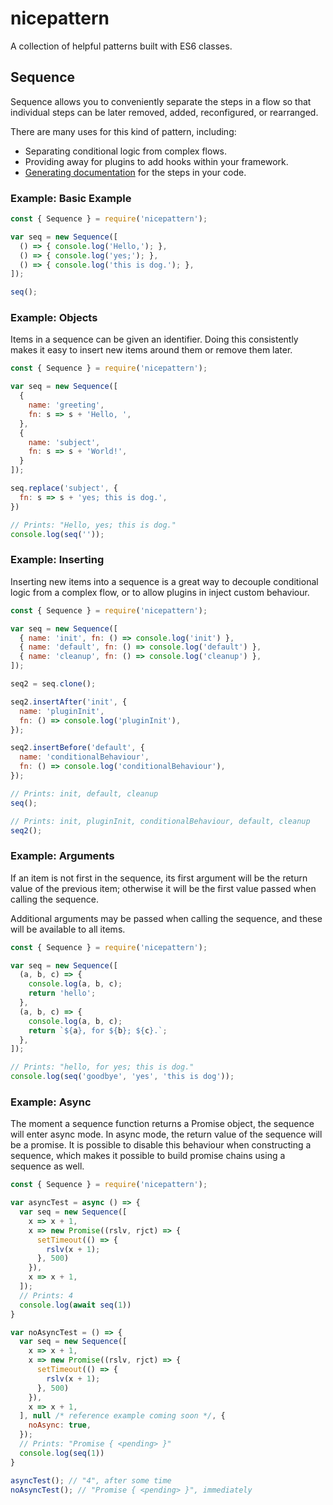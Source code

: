 # nicepattern
A collection of helpful patterns built with ES6 classes.

## Sequence

Sequence allows you to conveniently separate the steps in a flow so that
individual steps can be later removed, added, reconfigured, or rearranged.

There are many uses for this kind of pattern, including:
- Separating conditional logic from complex flows.
- Providing away for plugins to add hooks within your framework.
- [Generating documentation](http://ericdube.com/article/sequence-documentation) for the steps in your code.

### Example: Basic Example

```javascript
const { Sequence } = require('nicepattern');

var seq = new Sequence([
  () => { console.log('Hello,'); },
  () => { console.log('yes;'); },
  () => { console.log('this is dog.'); },
]);

seq();
```

### Example: Objects

Items in a sequence can be given an identifier. Doing this consistently
makes it easy to insert new items around them or remove them later.

```javascript
const { Sequence } = require('nicepattern');

var seq = new Sequence([
  {
    name: 'greeting',
    fn: s => s + 'Hello, ',
  },
  {
    name: 'subject',
    fn: s => s + 'World!',
  }
]);

seq.replace('subject', {
  fn: s => s + 'yes; this is dog.',
})

// Prints: "Hello, yes; this is dog."
console.log(seq(''));
```

### Example: Inserting

Inserting new items into a sequence is a great way to decouple conditional
logic from a complex flow, or to allow plugins in inject custom behaviour.

```javascript
const { Sequence } = require('nicepattern');

var seq = new Sequence([
  { name: 'init', fn: () => console.log('init') },
  { name: 'default', fn: () => console.log('default') },
  { name: 'cleanup', fn: () => console.log('cleanup') },
]);

seq2 = seq.clone();

seq2.insertAfter('init', {
  name: 'pluginInit',
  fn: () => console.log('pluginInit'),
});

seq2.insertBefore('default', {
  name: 'conditionalBehaviour',
  fn: () => console.log('conditionalBehaviour'),
});

// Prints: init, default, cleanup
seq();

// Prints: init, pluginInit, conditionalBehaviour, default, cleanup
seq2();
```

### Example: Arguments

If an item is not first in the sequence, its first argument will be the
return value of the previous item; otherwise it will be the first value
passed when calling the sequence.

Additional arguments may be passed when calling the sequence, and these
will be available to all items.

```javascript
const { Sequence } = require('nicepattern');

var seq = new Sequence([
  (a, b, c) => {
    console.log(a, b, c);
    return 'hello';
  },
  (a, b, c) => {
    console.log(a, b, c);
    return `${a}, for ${b}; ${c}.`;
  },
]);

// Prints: "hello, for yes; this is dog."
console.log(seq('goodbye', 'yes', 'this is dog'));
```

### Example: Async

The moment a sequence function returns a Promise object, the sequence will
enter async mode. In async mode, the return value of the sequence will be
a promise. It is possible to disable this behaviour when constructing a
sequence, which makes it possible to build promise chains using a
sequence as well.

```javascript
const { Sequence } = require('nicepattern');

var asyncTest = async () => {
  var seq = new Sequence([
    x => x + 1,
    x => new Promise((rslv, rjct) => {
      setTimeout(() => {
        rslv(x + 1);
      }, 500)
    }),
    x => x + 1,
  ]);
  // Prints: 4
  console.log(await seq(1))
}

var noAsyncTest = () => {
  var seq = new Sequence([
    x => x + 1,
    x => new Promise((rslv, rjct) => {
      setTimeout(() => {
        rslv(x + 1);
      }, 500)
    }),
    x => x + 1,
  ], null /* reference example coming soon */, {
    noAsync: true,
  });
  // Prints: "Promise { <pending> }"
  console.log(seq(1))
}

asyncTest(); // "4", after some time
noAsyncTest(); // "Promise { <pending> }", immediately
```
